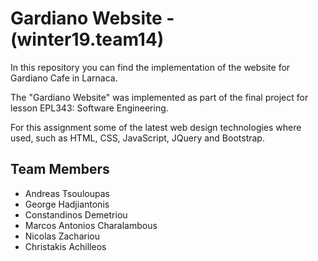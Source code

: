 # Gardiano Website - (winter19.team14) 

In this repository you can find the implementation of the website for Gardiano Cafe in Larnaca. 

The "Gardiano Website" was implemented as part of the final project for lesson EPL343: Software Engineering.

For this assignment some of the latest web design technologies where used, such as HTML, CSS, JavaScript, JQuery and Bootstrap.

## Team Members
* Andreas Tsouloupas
* George Hadjiantonis
* Constandinos Demetriou
* Marcos Antonios Charalambous
* Nicolas Zachariou
* Christakis Achilleos